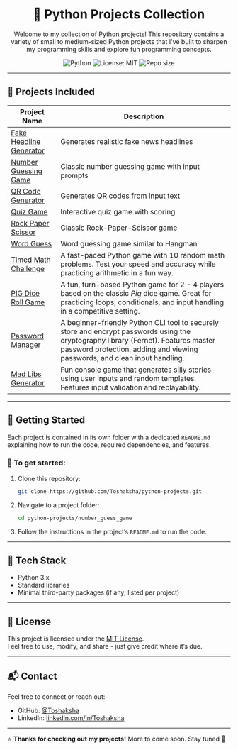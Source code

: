 <h1 align="center">🐍 Python Projects Collection</h1>

<p align="center">
Welcome to my collection of Python projects!  
This repository contains a variety of small to medium-sized Python projects that I've built to sharpen my programming skills and explore fun programming concepts.
</p>

<p align="center">
  <img src="https://img.shields.io/badge/Python-3.x-blue?logo=python" alt="Python" />
  <img src="https://img.shields.io/badge/License-MIT-green.svg" alt="License: MIT" />
  <img src="https://img.shields.io/github/repo-size/Toshaksha/python-projects" alt="Repo size" />
</p>

---

## 📁 Projects Included

| Project Name                           | Description                                                                                                                                                                                                       |
|----------------------------------------|-------------------------------------------------------------------------------------------------------------------------------------------------------------------------------------------------------------------|
| [Fake Headline Generator](./fake_headline_generator) | Generates realistic fake news headlines                                                                                                                                                                           |
| [Number Guessing Game](./number_guess_game) | Classic number guessing game with input prompts                                                                                                                                                                   |
| [QR Code Generator](./qr_code_generator) | Generates QR codes from input text                                                                                                                                                                                |
| [Quiz Game](./quiz_game)               | Interactive quiz game with scoring                                                                                                                                                                                |
| [Rock Paper Scissor](./rock_paper_scissor_game) | Classic Rock-Paper-Scissor game                                                                                                                                                                                   |
| [Word Guess](./word_guess)             | Word guessing game similar to Hangman                                                                                                                                                                             |
| [Timed Math Challenge](./timed_math_challenge) | A fast-paced Python game with 10 random math problems. Test your speed and accuracy while practicing arithmetic in a fun way.                                                                                     |
| [PIG Dice Roll Game](./pig_dice_game) | A fun, turn-based Python game for 2 - 4 players based on the classic *Pig* dice game. Great for practicing loops, conditionals, and input handling in a competitive setting.                                      |
| [Password Manager](./password_manager) | A beginner-friendly Python CLI tool to securely store and encrypt passwords using the cryptography library (Fernet). Features master password protection, adding and viewing passwords, and clean input handling. |
| [Mad Libs Generator](./madlib_generator) | Fun console game that generates silly stories using user inputs and random templates. Features input validation and replayability. |


---

## 🚀 Getting Started

Each project is contained in its own folder with a dedicated `README.md` explaining how to run the code, required dependencies, and features.

### 🔧 To get started:

1. Clone this repository:
    ```bash
    git clone https://github.com/Toshaksha/python-projects.git
    ```

2. Navigate to a project folder:
    ```bash
    cd python-projects/number_guess_game
    ```

3. Follow the instructions in the project’s `README.md` to run the code.

---

## 🧰 Tech Stack

- Python 3.x
- Standard libraries
- Minimal third-party packages (if any; listed per project)

---


## 📜 License

This project is licensed under the [MIT License](LICENSE).  
Feel free to use, modify, and share - just give credit where it’s due.

---

## 📬 Contact

Feel free to connect or reach out:

- GitHub: [@Toshaksha](https://github.com/Toshaksha)
- LinkedIn: [linkedin.com/in/Toshaksha](https://linkedin.com/in/Toshaksha)

---

⭐ **Thanks for checking out my projects!** More to come soon. Stay tuned 🚀

